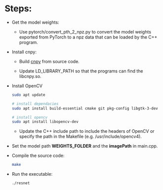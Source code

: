 # Steps:

- Get the model weights:
    - Use pytorch/convert_pth_2_npz.py to convert the model weights exported from PyTorch to a npz data that can be loaded by the C++ program.

- Install cnpy:
    - Build [cnpy](https://github.com/rogersce/cnpy/tree/master) from source code.

    - Update LD_LIBRARY_PATH so that the programs can find the libcnpy.so.

- Install OpenCV
    ```bash
    sudo apt update

    # install dependacies
    sudo apt install build-essential cmake git pkg-config libgtk-3-dev libavcodec-dev libavformat-dev libswscale-dev libv4l-dev libxvidcore-dev libx264-dev libjasper-dev libatlas-base-dev gfortran python3-dev

    # install opencv
    sudo apt install libopencv-dev
    ```
    - Update the C++ include path to include the headers of OpenCV or specify the path in the Makefile (e.g. /usr/include/opencv4).
- Set the model path **WEIGHTS_FOLDER** and the **imagePath** in main.cpp.
- Compile the source code:
    ```bash
    make
    ```
- Run the executable:
    ```
    ./resnet
    ```
